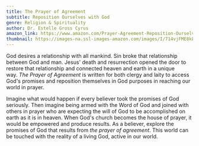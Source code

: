 ```yaml
---
title: The Prayer of Agreement
subtitle: Reposition Ourselves with God
genre: Religion & Spirituality
author: Dr. Estelle Gross Cyrus
amazon_link: https://www.amazon.com/Prayer-Agreement-Reposition-Ourselves-God/dp/1648953689/ref=tmm_pap_swatch_0?_encoding=UTF8&qid=1642669739&sr=8-1
thumbnail: https://images-na.ssl-images-amazon.com/images/I/714vjFME8kL.jpg
---
```

God desires a relationship with all mankind. Sin broke that relationship between God and man. Jesus' death and resurrection opened the door to restore that relationship and connected heaven and earth in a unique way. *The Prayer of Agreement* is written for both clergy and laity to access God's promises and reposition themselves in God purposes in reaching our world in prayer.



Imagine what would happen if every believer took the promises of God seriously. Then imagine being armed with the Word of God and joined with others in prayer who are expecting the will of God to be accomplished on earth as it is in heaven. When God's church becomes the house of prayer, it would be empowered and produce results. As a believer, explore the promises of God that results from *the prayer of agreement*. This world can be touched with the reality of a living God, active in our world.